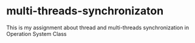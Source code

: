 # multi-threads-synchronizaton
This is my assignment about thread and multi-threads synchronization in Operation System Class 
